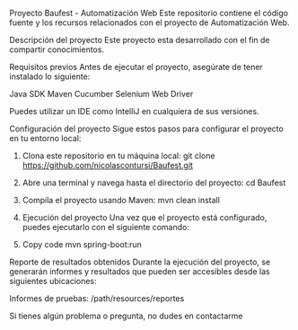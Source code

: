 Proyecto Baufest - Automatización Web
Este repositorio contiene el código fuente y los recursos relacionados con el proyecto de Automatización Web.

Descripción del proyecto
Este proyecto esta desarrollado con el fin de compartir conocimientos.

Requisitos previos
Antes de ejecutar el proyecto, asegúrate de tener instalado lo siguiente:

Java SDK 
Maven
Cucumber 
Selenium Web Driver

Puedes utilizar un IDE como IntelliJ en cualquiera de sus versiones.

Configuración del proyecto
Sigue estos pasos para configurar el proyecto en tu entorno local:

1. Clona este repositorio en tu máquina local:
git clone https://github.com/nicolascontursi/Baufest.git

2. Abre una terminal y navega hasta el directorio del proyecto:
cd Baufest

3. Compila el proyecto usando Maven:
mvn clean install

4. Ejecución del proyecto
Una vez que el proyecto está configurado, puedes ejecutarlo con el siguiente comando:

5. Copy code
mvn spring-boot:run

Reporte de resultados obtenidos
Durante la ejecución del proyecto, se generarán informes y resultados que pueden ser accesibles desde las siguientes ubicaciones:

Informes de pruebas: /path/resources/reportes


Si tienes algún problema o pregunta, no dudes en contactarme
